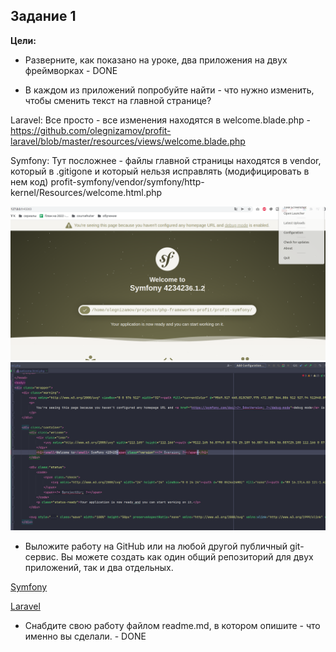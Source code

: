 ## Задание 1

**Цели:**

* Разверните, как показано на уроке, два приложения на двух фреймворках - DONE


* В каждом из приложений попробуйте найти - что нужно изменить, чтобы сменить текст на главной странице?

Laravel: Все просто - все изменения находятся в welcome.blade.php - https://github.com/olegnizamov/profit-laravel/blob/master/resources/views/welcome.blade.php

Symfony: Тут посложнее - файлы главной страницы находятся в vendor, который в .gitigone и который нельзя исправлять (модифицировать в нем код)
profit-symfony/vendor/symfony/http-kernel/Resources/welcome.html.php

![](1.png)
![](2.png)


* Выложите работу на GitHub или на любой другой публичный git-сервис. Вы можете создать как один общий репозиторий для двух приложений, так и два отдельных.

[Symfony](https://github.com/olegnizamov/profit-symfony)

[Laravel](https://github.com/olegnizamov/profit-laravel)

* Снабдите свою работу файлом readme.md, в котором опишите - что именно вы сделали. - DONE
